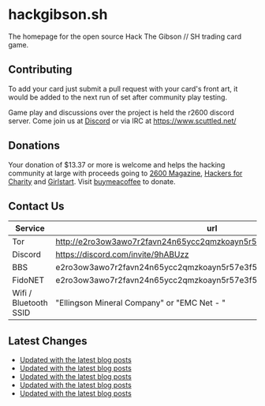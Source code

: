 # hackgibson.sh
The homepage for the open source Hack The Gibson // SH trading card game.


## Contributing

To add your card just submit a pull request with your card's front art, it would be added to the next run of set after community play testing.

Game play and discussions over the project is held the r2600 discord server. Come join us at [Discord](https://discord.com/invite/9hABUzz) or via IRC at https://www.scuttled.net/


## Donations

Your donation of $13.37 or more is welcome and helps the hacking community at large with proceeds going to [2600 Magazine](https://2600.com/), [Hackers for Charity](https://hackersforcharity.org) and [Girlstart](https://girlstart.org).  Visit [buymeacoffee](https://www.buymeacoffee.com/hackgibson.sh) to donate.


## Contact Us

Service | url
-|-
Tor | http://e2ro3ow3awo7r2favn24n65ycc2qmzkoayn5r57e3f56nvjwdcgg32ad.onion
Discord | https://discord.com/invite/9hABUzz
BBS | e2ro3ow3awo7r2favn24n65ycc2qmzkoayn5r57e3f56nvjwdcgg32ad.onion:23
FidoNET | e2ro3ow3awo7r2favn24n65ycc2qmzkoayn5r57e3f56nvjwdcgg32ad.onion:24554
Wifi / Bluetooth SSID | "Ellingson Mineral Company" or "EMC Net - <fidonet address>"

## Latest Changes
<!-- BLOG-POST-LIST:START -->
- [Updated with the latest blog posts](https://github.com/DFW2600/hackgibson.sh/commit/74fcbb06acb565cf7b9bc93b40999c9900a038b9)
- [Updated with the latest blog posts](https://github.com/DFW2600/hackgibson.sh/commit/2c52d363aa39afb839458636c0b8bdd2b7e482a3)
- [Updated with the latest blog posts](https://github.com/DFW2600/hackgibson.sh/commit/60dc75a143fbe3931c19e5f4c8d2cd6eef60dc57)
- [Updated with the latest blog posts](https://github.com/DFW2600/hackgibson.sh/commit/a9c0ead09848d614412b437288d6494c510a490e)
- [Updated with the latest blog posts](https://github.com/DFW2600/hackgibson.sh/commit/02bafc9ba5371943c5eaf92439e7fb7dbf625ef0)
<!-- BLOG-POST-LIST:END -->
